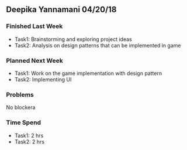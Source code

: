 
## Deepika Yannamani 04/20/18

### Finished Last Week 
- Task1: Brainstorming and exploring project ideas
- Task2: Analysis on design patterns that can be implemented in game

### Planned Next Week 
- Task1: Work on the game implementation with design pattern
- Task2: Implementing UI

### Problems
No blockera

### Time Spend

- Task1: 2 hrs
- Task2: 2 hrs
